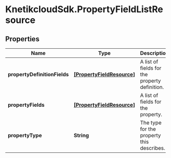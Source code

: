 # KnetikcloudSdk.PropertyFieldListResource

## Properties
Name | Type | Description | Notes
------------ | ------------- | ------------- | -------------
**propertyDefinitionFields** | [**[PropertyFieldResource]**](PropertyFieldResource.md) | A list of fields for the property definition. | [optional] 
**propertyFields** | [**[PropertyFieldResource]**](PropertyFieldResource.md) | A list of fields for the property. | [optional] 
**propertyType** | **String** | The type for the property this describes. | [optional] 


